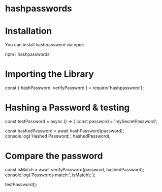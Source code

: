 

# hashpasswords

# Installation
You can install hashpassword via npm:

npm i hashpasswords

# Importing the Library
const { hashPassword, verifyPassword } = require('hashpassword');


# Hashing a Password & testing

 const testPassword = async () => {
  const password = 'mySecretPassword';

  const hashedPassword = await hashPassword(password);
  console.log('Hashed Password:', hashedPassword);

#  Compare the password
  const isMatch = await verifyPassword(password, hashedPassword);
  console.log('Passwords match:', isMatch);
};

testPassword();






